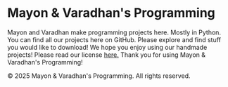 # Mayon & Varadhan's Programming
Mayon and Varadhan make programming projects here. Mostly in Python.
You can find all our projects here on GitHub.
Please explore and find stuff you would like to download!
We hope you enjoy using our handmade projects!
Please read our license [here.](https://github.com/mayonpatel/Mayon-Varadhans-Programming/blob/main/LICENSE)
Thank you for using Mayon & Varadhan's Programming!

© 2025 Mayon & Varadhan's Programming. All rights reserved.
